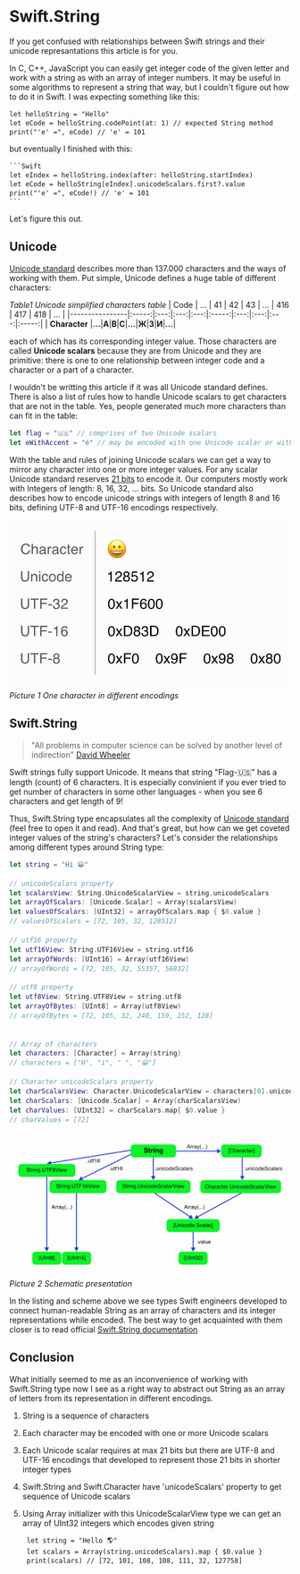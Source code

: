 # Swift.String

If you get confused with relationships between Swift strings and their unicode represantations this article is for you.

In C, C++, JavaScript you can easily get integer code of the given letter and work with a string as with an array of integer numbers. It may be useful in some algorithms to represent a string that way, but I couldn't figure out how to do it in Swift. I was expecting something like this:

    let helloString = "Hello"
    let eCode = helloString.codePoint(at: 1) // expected String method
    print("'e' =", eCode) // 'e' = 101

but eventually I finished with this:

    ```Swift
    let eIndex = helloString.index(after: helloString.startIndex)
    let eCode = helloString[eIndex].unicodeScalars.first?.value
    print("'e' =", eCode!) // 'e' = 101
    ```

Let's figure this out.

## Unicode
[Unicode standard][Unicode standard] describes more than 137.000 characters and the ways of working with them. Put simple, Unicode defines a huge table of different characters:

*Table1 Unicode simplified characters table*
| Code           |  ...  |  41 |  42 |  43 |  ...  | 416 | 417 | 418 |  ...  |
|----------------|:-----:|:---:|:---:|:---:|:-----:|:---:|:---:|:---:|:-----:|
| **Character**  |**...**|**A**|**B**|**C**|**...**|**Ж**|**З**|**И**|**...**|


each of which has its corresponding integer value. Those characters are called **Unicode scalars** because they are from Unicode and they are primitive: there is one to one relationship between integer code and a character or a part of a character.

I wouldn't be writting this article if it was all Unicode standard defines. There is also a list of rules how to handle Unicode scalars to get characters that are not in the table. Yes, people generated much more characters than can fit in the table:

```Swift
let flag = "🇺🇸" // comprises of two Unicode scalars
let eWithAccent = "é" // may be encoded with one Unicode scalar or with two
```

With the table and rules of joining Unicode scalars we can get a way to mirror any character into one or more integer values. For any scalar Unicode standard reserves [21 bits][Unicode standard FAQ] to encode it. Our computers mostly work with Integers of length: 8, 16, 32, ... bits. So Unicode standard also describes how to encode unicode strings with integers of length 8 and 16 bits, defining UTF-8 and UTF-16 encodings respectively.

![Picture 1][DifferentEncodings Picture]
*Picture 1 One character in different encodings*

## Swift.String
> "All problems in computer science can be solved by another level of indirection" [David Wheeler][David Wheeler quote]

Swift strings fully support Unicode. It means that string "Flag-🇺🇸" has a length (count) of 6 characters. It is especially  convinient if you ever tried to get number of characters in some other languages - when you see 6 characters and get length of 9!

Thus, Swift.String type encapsulates all the complexity of [Unicode standard][Unicode standard] (feel free to open it and read). And that's great, but how can we get coveted integer values of the string's characters? Let's consider the relationships among different types around String type:

```Swift
let string = "Hi 😀"

// unicodeScalars property
let scalarsView: String.UnicodeScalarView = string.unicodeScalars
let arrayOfScalars: [Unicode.Scalar] = Array(scalarsView)
let valuesOfScalars: [UInt32] = arrayOfScalars.map { $0.value }
// valuesOfScalars = [72, 105, 32, 128512]

// utf16 property
let utf16View: String.UTF16View = string.utf16
let arrayOfWords: [UInt16] = Array(utf16View)
// arrayOfWords = [72, 105, 32, 55357, 56832]

// utf8 property
let utf8View: String.UTF8View = string.utf8
let arrayOfBytes: [UInt8] = Array(utf8View)
// arrayOfBytes = [72, 105, 32, 240, 159, 152, 128]


// Array of characters
let characters: [Character] = Array(string)
// characters = ["H", "i", " ", "😀"]

// Character unicodeScalars property
let charScalarsView: Character.UnicodeScalarView = characters[0].unicodeScalars
let charScalars: [Unicode.Scalar] = Array(charScalarsView)
let charValues: [UInt32] = charScalars.map{ $0.value }
// charValues = [72]
```
 

![Picture 2][StringTypesScheme Picture]
*Picture 2 Schematic presentation*

In the listing and scheme above we see types Swift engineers developed to connect human-readable String as an array of characters and its integer representations while encoded. The best way to get acquainted with them closer is to read official [Swift.String documentation][Swift.String documentation]

## Conclusion
What initially seemed to me as an inconvenience of working with Swift.String type now I see as a right way to abstract out String as an array of letters from its representation in different encodings. 
1. String is a sequence of characters
1. Each character may be encoded with one or more Unicode scalars
1. Each Unicode scalar requires at max 21 bits but there are UTF-8 and UTF-16 encodings that developed to represent those 21 bits in shorter integer types
1. Swift.String and Swift.Character have 'unicodeScalars' property to get sequence of Unicode scalars
1. Using Array initializer with this UnicodeScalarView type we can get an array of UInt32 integers which encodes given string

        let string = "Hello 🌎"
        let scalars = Array(string.unicodeScalars).map { $0.value }
        print(scalars) // [72, 101, 108, 108, 111, 32, 127758]
       




[Unicode standard]:http://www.unicode.org/versions/Unicode11.0.0/
[Unicode standard FAQ]:http://www.unicode.org/faq//utf_bom.html#UTF32
[David Wheeler quote]:https://en.wikipedia.org/wiki/Indirection
[Swift.String documentation]:https://developer.apple.com/documentation/swift/string
[StringTypesScheme Picture]:pict/StringTypes.png
[DifferentEncodings Picture]:pict/DifferentEncodings.png

